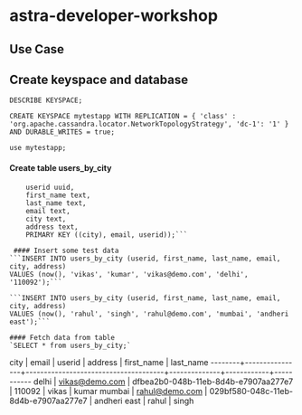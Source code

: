 # astra-developer-workshop

## Use Case 


## Create keyspace and database
`DESCRIBE KEYSPACE;`

`CREATE KEYSPACE mytestapp WITH REPLICATION = { 'class' : 'org.apache.cassandra.locator.NetworkTopologyStrategy', 'dc-1': '1' } AND DURABLE_WRITES = true;`

`use mytestapp;`

#### Create table users_by_city
```CREATE TABLE IF NOT EXISTS users_by_city ( 
	userid uuid,
	first_name text,
	last_name text,
	email text,
	city text,
	address text,
	PRIMARY KEY ((city), email, userid));```
  
 #### Insert some test data
```INSERT INTO users_by_city (userid, first_name, last_name, email, city, address)
VALUES (now(), 'vikas', 'kumar', 'vikas@demo.com', 'delhi', '110092');```

```INSERT INTO users_by_city (userid, first_name, last_name, email, city, address)
VALUES (now(), 'rahul', 'singh', 'rahul@demo.com', 'mumbai', 'andheri east');```

#### Fetch data from table 
`SELECT * from users_by_city;`

```
city   | email          | userid                               | address      | first_name | last_name
--------+----------------+--------------------------------------+--------------+------------+-----------
  delhi | vikas@demo.com | dfbea2b0-048b-11eb-8d4b-e7907aa277e7 |       110092 |      vikas |     kumar
 mumbai | rahul@demo.com | 029bf580-048c-11eb-8d4b-e7907aa277e7 | andheri east |      rahul |     singh
 
 ```
 
